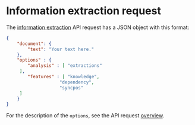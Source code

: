 # Information extraction request

The [information extraction](../../../guide/extraction/index.md) API request has a JSON object with this format:

``` json
{
	"document": {
		"text": "Your text here."
	},
	"options" : {
		"analysis" : [ "extractions"
	 ],
		"features" : [ "knowledge",
					"dependency", 
					"syncpos"
	 ]
	}
}
```

For the description of the `options`, see the API request [overview](../index.md).

